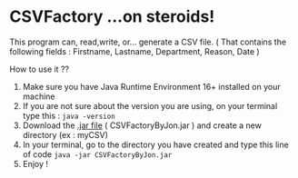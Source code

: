 # CSVFactory ...on steroids!

This program can, read,write, or... generate a CSV file. ( That contains the following fields : Firstname, Lastname, Department, Reason, Date )

How to use it ??

1. Make sure you have Java Runtime Environment 16+ installed on your machine
2. If you are not sure about the version you are using, on your terminal type this :
   ```java -version```
3. Download the [.jar file](https://github.com/johnthezero/CSVFactory/blob/main/CSVFactoryByJon.jar) ( CSVFactoryByJon.jar ) and create a new directory (ex : myCSV)
4. In your terminal, go to the directory you have created and type this line of code
  ```java -jar CSVFactoryByJon.jar```
6. Enjoy !
